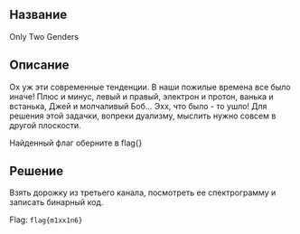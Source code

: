 ## Название
Only Two Genders

## Описание
Ох уж эти современные тенденции. В наши пожилые времена все было иначе! Плюс и минус, левый и правый, электрон и протон, ванька и встанька, Джей и молчаливый Боб...
Эхх, что было - то ушло! Для решения этой задачки, вопреки дуализму, мыслить нужно совсем в другой плоскости.

Найденный флаг оберните в flag{}

## Решение
Взять дорожку из третьего канала, посмотреть ее спектрограмму и записать бинарный код.

Flag: ``flag{m1xx1n6}`` 